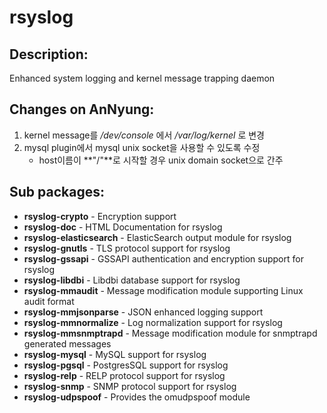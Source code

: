 # rsyslog

## Description:

Enhanced system logging and kernel message trapping daemon

## Changes on AnNyung:

1. kernel message를 _/dev/console_ 에서 _/var/log/kernel_ 로 변경
2. mysql plugin에서 mysql unix socket을 사용할 수 있도록 수정
   * host이름이 **"/"**로 시작할 경우 unix domain socket으로 간주

## Sub packages:

* **rsyslog-crypto** - Encryption support
* **rsyslog-doc** - HTML Documentation for rsyslog
* **rsyslog-elasticsearch** - ElasticSearch output module for rsyslog
* **rsyslog-gnutls** - TLS protocol support for rsyslog
* **rsyslog-gssapi** - GSSAPI authentication and encryption support for rsyslog
* **rsyslog-libdbi** - Libdbi database support for rsyslog
* **rsyslog-mmaudit** - Message modification module supporting Linux audit format
* **rsyslog-mmjsonparse** - JSON enhanced logging support
* **rsyslog-mmnormalize** - Log normalization support for rsyslog
* **rsyslog-mmsnmptrapd** - Message modification module for snmptrapd generated messages
* **rsyslog-mysql** - MySQL support for rsyslog
* **rsyslog-pgsql** - PostgresSQL support for rsyslog
* **rsyslog-relp** - RELP protocol support for rsyslog
* **rsyslog-snmp** - SNMP protocol support for rsyslog
* **rsyslog-udpspoof** - Provides the omudpspoof module

